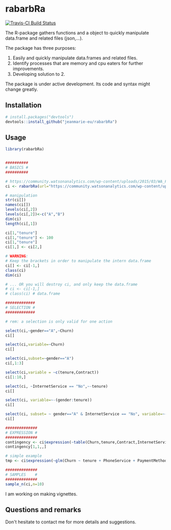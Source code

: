 # rabarbRa

[![Travis-CI Build Status](https://travis-ci.org/jeanmarie-eu/rabarbRa.svg?branch=master)](https://travis-ci.org/jeanmarie-eu/rabarbRa)

The R-package gathers functions and a object to quickly manipulate data.frame and related files (json,...).

The package has three purposes:
1. Easily and quickly manipulate data.frames and related files.
2. Identify processes that are memory and cpu eaters for further improvements.
3. Developing solution to 2.

The package is under active development. Its code and syntax might change greatly.

## Installation

```R
# install.packages("devtools")
devtools::install_github("jeanmarie-eu/rabarbRa")
```

## Usage

```R
library(rabarbRa)


##########
# BASICS #
##########

# https://community.watsonanalytics.com/wp-content/uploads/2015/03/WA_Fn-UseC_-Telco-Customer-Churn.csv
ci <- rabarbRa(url="https://community.watsonanalytics.com/wp-content/uploads/2015/03/WA_Fn-UseC_-Telco-Customer-Churn.csv")

# manipulation
str(ci[])
names(ci[])
levels(ci[,2])
levels(ci[,2])<-c("A","B")
dim(ci)
length(ci[,1])

ci[1,"tenure"]
ci[1,"tenure"] <- 100
ci[1,"tenure"]
ci[1,] <- ci[2,]

# WARNING:
# Keep the brackets in order to manipulate the intern data.frame
ci[] <- ci[-1,]
class(ci)
dim(ci)

# ... OR you will destroy ci, and only keep the data.frame
# ci <- ci[-1,]
# class(ci) # data.frame

#############
# SELECTION #
#############

# rem: a selection is only valid for one action

select(ci,~gender=="A",~Churn)
ci[]

select(ci,variable=~Churn)
ci[]

select(ci,subset=~gender=="A")
ci[,1:3]

select(ci,variable = ~c(tenure,Contract))
ci[1:10,]

select(ci, ~InternetService == "No",~-tenure)
ci[]

select(ci, variable=~-(gender:tenure))
ci[]

select(ci, subset= ~ gender=="A" & InternetService == "No", variable=~-(gender:tenure))
ci[]

##############
# EXPRESSION #
##############
contingency <- ci$expression(~table(Churn,tenure,Contract,InternetService))
contingency[1,1,,]

# simple example
tmp <- ci$expression(~glm(Churn ~ tenure + PhoneService + PaymentMethod + MonthlyCharges + TotalCharges,family=binomial(link="logit")))

##############
# SAMPLES    #
##############
sample_n(ci,n=10)

```
I am working on making vignettes.

## Questions and remarks
Don't hesitate to contact me for more details and suggestions.
